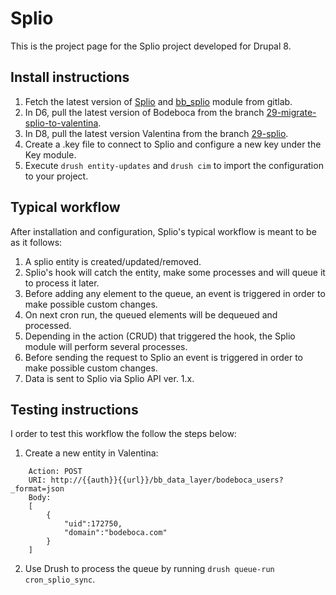 # Splio

This is the project page for the Splio project developed for Drupal 8.

## Install instructions

1. Fetch the latest version of [Splio](https://gitlab.bodeboca.com/itguys/splio) and [bb_splio](https://gitlab.bodeboca.com/itguys/bb_splio) module from gitlab.
2. In D6, pull the latest version of Bodeboca from the branch [29-migrate-splio-to-valentina](https://gitlab.bodeboca.com/bodeboca/bodeboca/tree/29-migrate-splio-to-valentina).
3. In D8, pull the latest version Valentina from the branch [29-splio](https://gitlab.bodeboca.com/bodeboca/valentina/tree/29-splio).
4. Create a .key file to connect to Splio and configure a new key under the Key module.
5. Execute `drush entity-updates` and `drush cim` to import the configuration to your project.

## Typical workflow

After installation and configuration, Splio's typical workflow is meant to be as it follows:

1. A splio entity is created/updated/removed.
2. Splio's hook will catch the entity, make some processes and will queue it to process it later.
3. Before adding any element to the queue, an event is triggered in order to make possible custom changes.
3. On next cron run, the queued elements will be dequeued and processed.
4. Depending in the action (CRUD) that triggered the hook, the Splio module will perform several processes.
5. Before sending the request to Splio an event is triggered in order to make possible custom changes.
6. Data is sent to Splio via Splio API ver. 1.x.

## Testing instructions

I order to test this workflow the follow the steps below:

1. Create a new entity in Valentina:
```
    Action: POST
    URI: http://{{auth}}{{url}}/bb_data_layer/bodeboca_users?_format=json
    Body:
    [  
        {  
            "uid":172750,
            "domain":"bodeboca.com"
        }
    ]
```
2. Use Drush to process the queue by running `drush queue-run cron_splio_sync`.